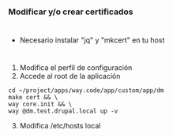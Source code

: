 ### Modificar y/o crear certificados

#
- Necesario instalar "jq" y "mkcert" en tu host
#
1. Modifica el perfil de configuración
2. Accede al root de la aplicación
```console
cd ~/project/apps/way.code/app/custom/app/dm
make cert && \
way core.init && \
way @dm.test.drupal.local up -v
```
3. Modifica /etc/hosts local
